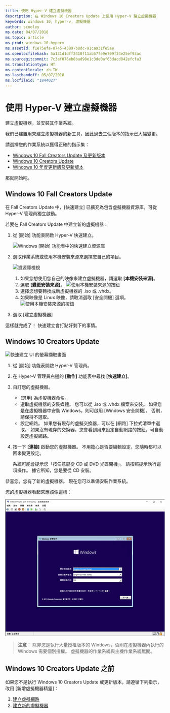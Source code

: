 ```yaml
---
title: 使用 Hyper-V 建立虛擬機器
description: 在 Windows 10 Creators Update 上使用 Hyper-V 建立虛擬機器
keywords: windows 10, hyper-v, 虛擬機器
author: scooley
ms.date: 04/07/2018
ms.topic: article
ms.prod: windows-10-hyperv
ms.assetid: f1e75efa-8745-4389-b8dc-91ca931fe5ae
ms.openlocfilehash: 5a131d1dff2410f11ab57fe9e709f34e25ef93ac
ms.sourcegitcommit: 7c3af076eb8bad98e1c3de0af63dacd842efcfa3
ms.translationtype: HT
ms.contentlocale: zh-TW
ms.lasthandoff: 05/07/2018
ms.locfileid: "1844027"
---
```

# <a name="create-a-virtual-machine-with-hyper-v"></a>使用 Hyper-V 建立虛擬機器

建立虛擬機器，並安裝其作業系統。

我們已建置用來建立虛擬機器的新工具，因此過去三個版本的指示已大幅變更。

請選擇您的作業系統以獲得正確的指示集：

* [Windows 10 Fall Creators Update 及更新版本](quick-create-virtual-machine.md#windows-10-fall-creators-update)
* [Windows 10 Creators Update](quick-create-virtual-machine.md#windows-10-creators-update)
* [Windows 10 年度更新版及更新版本](quick-create-virtual-machine.md#before-windows-10-creators-update)

那就開始吧。

## <a name="windows-10-fall-creators-update"></a>Windows 10 Fall Creators Update

在 Fall Creators Update 中，[快速建立] 已擴充為包含虛擬機器資源庫，可從 Hyper-V 管理員獨立啟動。

若要在 Fall Creators Update 中建立新的虛擬機器：

1. 從 [開始] 功能表開啟 Hyper-V 快速建立。

    ![Windows [開始] 功能表中的快速建立資源庫](media/quick-create-start-menu.png)

1. 選取作業系統或使用本機安裝來源來選擇您自己的項目。

    ![資源庫檢視](media/vmgallery.png)

    1. 如果您想使用您自己的映像來建立虛擬機器，請選取 **\[本機安裝來源\]**。
    1. 選取 **\[變更安裝來源\]**。
      ![使用本機安裝來源的按鈕](media/change-source.png)
    1. 選擇您想要轉換成新虛擬機器的 .iso 或 .vhdx。
    1. 如果映像是 Linux 映像，請取消選取 \[安全開機\] 選項。
      ![使用本機安裝來源的按鈕](media/toggle-secure-boot.png)

1. 選取 \[建立虛擬機器\]

這樣就完成了！  快速建立會打點好剩下的事情。

## <a name="windows-10-creators-update"></a>Windows 10 Creators Update

![快速建立 UI 的螢幕擷取畫面](media/quickcreatesteps_inked.jpg)

1. 從 [開始] 功能表開啟 Hyper-V 管理員。

1. 在 Hyper-V 管理員右邊的 **\[動作\]** 功能表中尋找 **\[快速建立\]**。

1. 自訂您的虛擬機器。

    * (選用) 為虛擬機器命名。
    * 選取虛擬機器的安裝媒體。 您可以從 .iso 或 .vhdx 檔案來安裝。
    如果您是在虛擬機器中安裝 Windows，則可啟用 \[Windows 安全開機\]。 否則，請保持不選取。
    * 設定網路。
    如果您有現存的虛擬交換器，可以在 \[網路\] 下拉式清單中選取。 如果沒有現存的交換器，您會看到用來設定自動網路的按鈕，可自動設定虛擬網路。

1. 按一下 **\[連接\]** 啟動您的虛擬機器。 不用擔心是否要編輯設定，您隨時都可以回來變更設定。

    系統可能會提示您「按任意鍵從 CD 或 DVD 光碟開機」。 請按照提示執行這項操作。  據它所知，您是要從 CD 安裝。

恭喜您，您有了新的虛擬機器。  現在您可以準備安裝作業系統。

您的虛擬機器看起來應該像這樣︰

![虛擬機器開始畫面](media/OSDeploy_upd.png)

> **注意︰** 除非您是執行大量授權版本的 Windows，否則在虛擬機器內執行的 Windows 需要個別授權。 虛擬機器的作業系統與主機作業系統無關。

## <a name="before-windows-10-creators-update"></a>Windows 10 Creators Update 之前

如果您不是執行 Windows 10 Creators Update 或更新版本，請遵循下列指示，改用 \[新增虛擬機器精靈\]：

1. [建立虛擬網路](connect-to-network.md)
1. [建立新的虛擬機器](create-virtual-machine.md)
